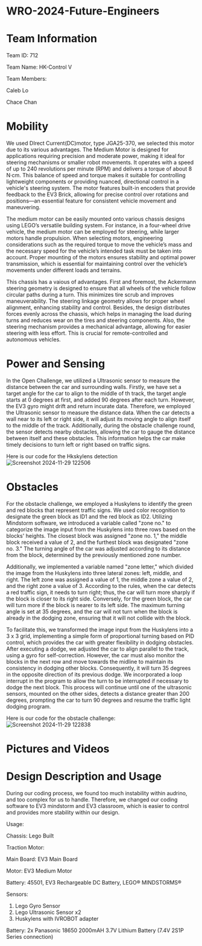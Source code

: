 # WRO-2024-Future-Engineers
# Team Information
Team ID: 712

Team Name: HK-Control V

Team Members: 

Caleb Lo 

Chace Chan
# Mobility
We used DIrect Current(DC)motor, type JGA25-370, we selected this motor due to its various advantages. The Medium Motor is designed for applications requiring precision and moderate power, making it ideal for steering mechanisms or smaller robot movements. It operates with a speed of up to 240 revolutions per minute (RPM) and delivers a torque of about 8 N·cm. This balance of speed and torque makes it suitable for controlling lightweight components or providing nuanced, directional control in a vehicle's steering system. The motor features built-in encoders that provide feedback to the EV3 Brick, allowing for precise control over rotations and positions—an essential feature for consistent vehicle movement and maneuvering.

The medium motor can be easily mounted onto various chassis designs using LEGO’s versatile building system. For instance, in a four-wheel drive vehicle, the medium motor can be employed for steering, while larger motors handle propulsion. When selecting motors, engineering considerations such as the required torque to move the vehicle’s mass and the necessary speed for the vehicle’s intended task must be taken into account. Proper mounting of the motors ensures stability and optimal power transmission, which is essential for maintaining control over the vehicle’s movements under different loads and terrains.

This chassis has a vaious of advantages. First and foremost, the Ackermann steering geometry is designed to ensure that all wheels of the vehicle follow circular paths during a turn. This minimizes tire scrub and improves maneuverability. The steering linkage geometry allows for proper wheel alignment, enhancing stability and control. Besides, the design distributes forces evenly across the chassis, which helps in managing the load during turns and reduces wear on the tires and steering components. Also, the steering mechanism provides a mechanical advantage, allowing for easier steering with less effort. This is crucial for remote-controlled and autonomous vehicles. 



# Power and Sensing
In the Open Challenge, we utilized a Ultrasonic sensor to measure the distance between the car and surrounding walls. Firstly, we have set a target angle for the car to align to the middle of th track, the target angle starts at 0 degrees at first, and added 90 degrees after each turn. However, the EV3 gyro might drift and return incurate data. Therefore, we employed the Ultrasonic sensor to measure the distance data. When the car detects a wall near to its left or right side, it will adjust its moving angle to align itself to the middle of the track. Additionally, during the obstacle challenge round, the sensor detects nearby obstacles, allowing the car to gauge the distance between itself and these obstacles. This information helps the car make timely decisions to turn left or right based on traffic signs. 

Here is our code for the Hkskylens detection
![Screenshot 2024-11-29 122506](https://github.com/user-attachments/assets/15e5b355-a5dd-4cbc-b047-70685485ddb0)

# Obstacles
For the obstacle challenge, we employed a Huskylens to identify the green and red blocks that represent traffic signs. We used color recognition to designate the green block as ID1 and the red block as ID2. Utilizing Mindstorm software, we introduced a variable called "zone no." to categorize the image input from the Huskylens into three rows based on the blocks' heights. The closest block was assigned "zone no. 1," the middle block received a value of 2, and the furthest block was designated "zone no. 3." The turning angle of the car was adjusted according to its distance from the block, determined by the previously mentioned zone number.

Additionally, we implemented a variable named "zone letter," which divided the image from the Huskylens into three lateral zones: left, middle, and right. The left zone was assigned a value of 1, the middle zone a value of 2, and the right zone a value of 3. According to the rules, when the car detects a red traffic sign, it needs to turn right; thus, the car will turn more sharply if the block is closer to its right side. Conversely, for the green block, the car will turn more if the block is nearer to its left side. The maximum turning angle is set at 35 degrees, and the car will not turn when the block is already in the dodging zone, ensuring that it will not collide with the block.

To facilitate this, we transformed the image input from the Huskylens into a 3 x 3 grid, implementing a simple form of proportional turning based on PID control, which provides the car with greater flexibility in dodging obstacles. After executing a dodge, we adjusted the car to align parallel to the track, using a gyro for self-correction. However, the car must also monitor the blocks in the next row and move towards the midline to maintain its consistency in dodging other blocks. Consequently, it will turn 35 degrees in the opposite direction of its previous dodge. We incorporated a loop interrupt in the program to allow the turn to be interrupted if necessary to dodge the next block. This process will continue until one of the ultrasonic sensors, mounted on the other sides, detects a distance greater than 200 degrees, prompting the car to turn 90 degrees and resume the traffic light dodging program.

Here is our code for the obstacle challenge:
![Screenshot 2024-11-29 122838](https://github.com/user-attachments/assets/e34e09ff-7e9d-4cc5-abea-702593ffcbdc)

# Pictures and Videos



# Design Description and Usage

During our coding process, we found too much instability within audrino, and too complex for us to handle. Therefore, we changed our coding software to EV3 mindstorm and EV3 classroom, which is easier to control and provides more stability within our design.

Usage:

Chassis: Lego Built

Traction Motor: 

Main Board: EV3 Main Board

Motor: EV3 Medium Motor

Battery: 45501, EV3 Rechargeable DC Battery, LEGO® MINDSTORMS®

Sensors:
1. Lego Gyro Sensor
2. Lego Ultrasonic Sensor x2
3. Huskylens with IVROBOT adapter
   
Battery: 2x Panasonic 18650 2000mAH 3.7V Lithium Battery (7.4V 2S1P Series connection)
